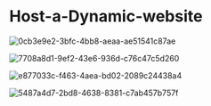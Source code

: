 # Host-a-Dynamic-website

![0cb3e9e2-3bfc-4bb8-aeaa-ae51541c87ae](https://user-images.githubusercontent.com/84792579/215271714-22097b08-a09e-4b7d-b7af-64109997e25e.jpg)


![7708a8d1-9ef2-43e6-936d-c76c47c5d260](https://user-images.githubusercontent.com/84792579/215271705-2874e20b-e602-4b92-825e-ad186c418e0a.jpg)


![e877033c-f463-4aea-bd02-2089c24438a4](https://user-images.githubusercontent.com/84792579/215271770-2172e16d-be3b-4453-9b36-644b1d0b48ba.jpg)


![5487a4d7-2bd8-4638-8381-c7ab457b757f](https://user-images.githubusercontent.com/84792579/215271778-392ad6b3-5043-4ff2-9173-5cf3fd0687bf.jpg)
